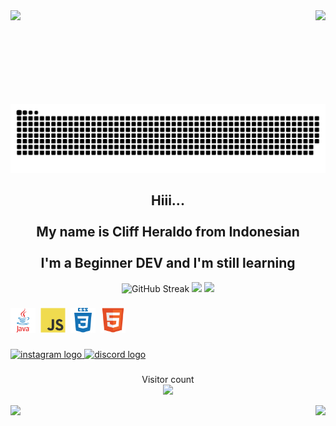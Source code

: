 <div>
<img align="left" height="150" src="https://i.ibb.co/H7cCpJs/pngwing-com.png"  />
<img align="right" height="150" src="https://i.ibb.co/H7cCpJs/pngwing-com.png"  />
</div>



<div align="center">
<picture>
  <source media="(prefers-color-scheme: dark)" srcset="https://raw.githubusercontent.com/clxf12/clxf12/output/github-contribution-grid-snake-dark.svg">
  <source media="(prefers-color-scheme: light)" srcset="https://raw.githubusercontent.com/clxf12/clxf12/output/github-contribution-grid-snake.svg">
  <img alt="github contribution grid snake animation" src="https://raw.githubusercontent.com/clxf12/clxf12/output/github-contribution-grid-snake-dark.svg">
</picture>
</div>




<div>
<h2 align="center">Hiii...<br><br><a>My name is Cliff Heraldo from Indonesian</a>
<br><br>
<a>I'm a Beginner DEV and I'm still learning</a>
</div>


<div align="center">
  <img src="https://github-readme-stats.vercel.app/api/top-langs/?username=clxf12&layout=normal&theme=github_dark" alt="GitHub Streak" />
  <img src="https://github-readme-stats.vercel.app/api?username=clxf12&show=prs_merged,prs_merged_percentage&show_icons=true&theme=github_dark&include_all_commits=true&rank_icon=github" />

<img src="https://github-readme-stats.vercel.app/api/pin/?username=anuraghazra&repo=github-readme-stats" />
  
  
  

  </div>


###

<div align="left">
  <img src="https://github.com/devicons/devicon/blob/master/icons/java/java-original-wordmark.svg" title="Java" alt="Java" width="40" height="40"/>&nbsp;
  <img src="https://github.com/devicons/devicon/blob/master/icons/javascript/javascript-original.svg" title="JavaScript" alt="JavaScript" width="40" height="40"/>&nbsp;
  <img src="https://github.com/devicons/devicon/blob/master/icons/css3/css3-plain-wordmark.svg"  title="CSS3" alt="CSS" width="40" height="40"/>&nbsp;
  <img src="https://github.com/devicons/devicon/blob/master/icons/html5/html5-original.svg" title="HTML5" alt="HTML" width="40" height="40"/>&nbsp;
</div>

###

<div align="left">
  <a href="https://www.instagram.com/clxf12">
  <img src="https://img.shields.io/static/v1?message=Instagram&logo=instagram&label=&color=E4405F&logoColor=white&labelColor=&style=for-the-badge" height="35" alt="instagram logo" />
  </a>
  <a href="https://www.discordapp.com/users/clxf12">
  <img src="https://img.shields.io/static/v1?message=Discord&logo=discord&label=&color=7289DA&logoColor=white&labelColor=&style=for-the-badge" height="35" alt="discord logo"/>
  </a>
</div>

###

<p align="center"> 
  Visitor count<br>
  <img src="https://profile-counter.glitch.me/clxf12/count.svg" />
</p>

<div>
<img align="left" height="150" src="https://i.ibb.co/H7cCpJs/pngwing-com.png"  />
<img align="right" height="150" src="https://i.ibb.co/H7cCpJs/pngwing-com.png"  />
</div>

<br clear="both">


###
